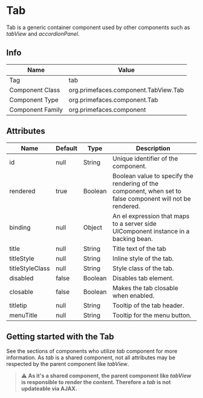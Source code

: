 # Tab

Tab is a generic container component used by other components such as _tabView_ and _accordionPanel_.

## Info

| Name | Value |
| --- | --- |
| Tag | tab
| Component Class | org.primefaces.component.TabView.Tab
| Component Type | org.primefaces.component.Tab
| Component Family | org.primefaces.component |

## Attributes

| Name | Default | Type | Description |
| --- | --- | --- | --- |
id | null | String | Unique identifier of the component.
rendered | true | Boolean | Boolean value to specify the rendering of the component, when set to false component will not be rendered.
binding | null | Object | An el expression that maps to a server side UIComponent instance in a backing bean.
title | null | String | Title text of the tab
titleStyle | null | String | Inline style of the tab.
titleStyleClass | null | String | Style class of the tab.
disabled | false | Boolean | Disables tab element.
closable | false | Boolean | Makes the tab closable when enabled.
titletip | null | String | Tooltip of the tab header.
menuTitle | null | String | Tooltip for the menu button.

## Getting started with the Tab
See the sections of components who utilize _tab_ component for more information.
As _tab_ is a shared component, not all attributes may be respected by the parent component like _tabView_.

> :warning: **As it's a shared component, the parent component like _tabView_ is responsible to render the content. Therefore a _tab_ is not updateable via AJAX.**